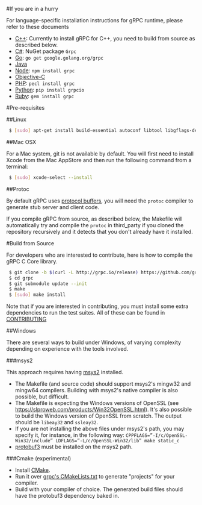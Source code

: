 #If you are in a hurry

For language-specific installation instructions for gRPC runtime, please
refer to these documents

 * [C++](examples/cpp): Currently to install gRPC for C++, you need to build from source as described below.
 * [C#](src/csharp): NuGet package `Grpc`
 * [Go](https://github.com/grpc/grpc-go): `go get google.golang.org/grpc`
 * [Java](https://github.com/grpc/grpc-java)
 * [Node](src/node): `npm install grpc`
 * [Objective-C](src/objective-c)
 * [PHP](src/php): `pecl install grpc`
 * [Python](src/python/grpcio): `pip install grpcio`
 * [Ruby](src/ruby): `gem install grpc`


#Pre-requisites

##Linux

```sh
 $ [sudo] apt-get install build-essential autoconf libtool libgflags-dev
```

##Mac OSX

For a Mac system, git is not available by default. You will first need to
install Xcode from the Mac AppStore and then run the following command from a
terminal:

```sh
 $ [sudo] xcode-select --install
```

##Protoc

By default gRPC uses [protocol buffers](https://github.com/google/protobuf),
you will need the `protoc` compiler to generate stub server and client code.

If you compile gRPC from source, as described below, the Makefile will
automatically try and compile the `protoc` in third_party if you cloned the
repository recursively and it detects that you don't already have it
installed.


#Build from Source

For developers who are interested to contribute, here is how to compile the
gRPC C Core library.

```sh
 $ git clone -b $(curl -L http://grpc.io/release) https://github.com/grpc/grpc
 $ cd grpc
 $ git submodule update --init
 $ make
 $ [sudo] make install
```

Note that if you are interested in contributing, you must install some extra
dependencies to run the test suites. All of these can be found in [CONTRIBUTING](CONTRIBUTING.md)

##Windows

There are several ways to build under Windows, of varying complexity depending
on experience with the tools involved.

<!--
###Visual Studio

Versions 2013 and 2015 are both supported. You can use [their respective
community
editions](https://www.visualstudio.com/en-us/downloads/download-visual-studio-vs.aspx).

Building the C Core:
- Open [grpc.sln](https://github.com/grpc/grpc/blob/master/vsprojects/grpc.sln).
- Select your build target.
- Build the `grpc` project.

Building the C++ runtime:
- You need [CMake](https://cmake.org/) on your path to build protobuf (see below
  for building using solely CMake).
- Run `vsprojects/build_protos.bat` (needs `cmake.exe` in your path).
- Open [buildtests_cxx.sln]()
- Select your build target.
- build the `grpc++` project.
-->

###msys2

This approach requires having [msys2](https://msys2.github.io/) installed.

- The Makefile (and source code) should support msys2's mingw32 and mingw64
  compilers. Building with msys2's native compiler is also possible, but
  difficult.
- The Makefile is expecting the Windows versions of OpenSSL (see
  https://slproweb.com/products/Win32OpenSSL.html). It's also possible to build
  the Windows version of OpenSSL from scratch. The output should be `libeay32`
  and `ssleay32`.
- If you are not installing the above files under msys2's path, you may specify
  it, for instance, in the following way:
  ```CPPFLAGS=”-I/c/OpenSSL-Win32/include” LDFLAGS=”-L/c/OpenSSL-Win32/lib” make static_c```
- [protobuf3](https://github.com/google/protobuf/blob/master/src/README.md#c-installation---windows)
  must be installed on the msys2 path.

###Cmake (experimental)

- Install [CMake](https://cmake.org/download/).
- Run it over [grpc's
  CMakeLists.txt](https://github.com/grpc/grpc/blob/master/CMakeLists.txt) to
  generate "projects" for your compiler.
- Build with your compiler of choice. The generated build files should have the
  protobuf3 dependency baked in.
